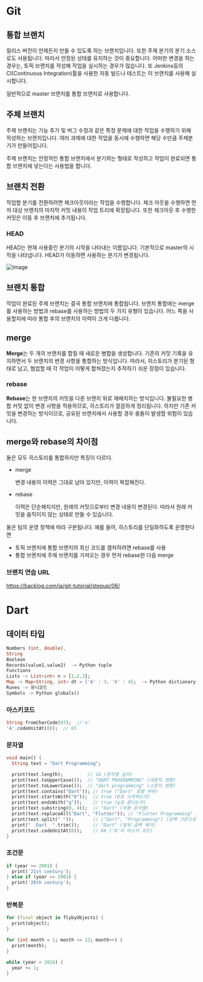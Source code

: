 # Git

## 통합 브랜치

릴리스 버전이 언제든지 만들 수 있도록 하는 브랜치입니다. 또한 주제 분기의 분기 소스로도 사용됩니다. 따라서 안정된 상태를 유지하는 것이 중요합니다. 어떠한 변경을 하는 경우는, 토픽 브랜치를 작성해 작업을 실시하는 경우가 많습니다. 또 Jenkins등의 CI(Continuous Integration)툴을 사용한 자동 빌드나 테스트는 이 브랜치를 사용해 실시합니다.

일반적으로 master 브랜치를 통합 브랜치로 사용합니다.

## 주체 브랜치

주제 브랜치는 기능 추가 및 버그 수정과 같은 특정 문제에 대한 작업을 수행하기 위해 작성하는 브랜치입니다. 여러 과제에 대한 작업을 동시에 수행하면 해당 수만큼 주제분기가 만들어집니다.

주제 브랜치는 안정적인 통합 브랜치에서 분기하는 형태로 작성하고 작업이 완료되면 통합 브랜치에 넣는다는 사용법을 합니다.

## 브랜치 전환

작업할 분기를 전환하려면 체크아웃이라는 작업을 수행합니다. 체크 아웃을 수행하면 먼저 대상 브랜치의 마지막 커밋 내용이 작업 트리에 확장됩니다. 또한 체크아웃 후 수행한 커밋은 이동 후 브랜치에 추가됩니다.

### HEAD

HEAD는 현재 사용중인 분기의 시작을 나타내는 이름입니다. 기본적으로 master의 시작을 나타냅니다. HEAD가 이동하면 사용하는 분기가 변경됩니다.

![Image](https://github.com/user-attachments/assets/3be5ef33-a0eb-45e6-8ade-7473714dcaec)


## 브랜치 통합

작업이 완료된 주제 브랜치는 결국 통합 브랜치에 통합됩니다. 브랜치 통합에는 merge를 사용하는 방법과 rebase를 사용하는 방법의 두 가지 유형이 있습니다. 어느 쪽을 사용할지에 따라 통합 후의 브랜치의 이력이 크게 다릅니다.

## merge

**Merge**는 두 개의 브랜치를 합칠 때 새로운 병합을 생성합니다. 기존의 커밋 기록을 유지하면서 두 브랜치의 변경 사항을 통합하는 방식입니다. 따라서, 히스토리가 분기된 형태로 남고, 협업할 때 각 작업이 어떻게 합쳐졌는지 추적하기 쉬운 장점이 있습니다.

### rebase

**Rebase**는 한 브랜치의 커밋을 다른 브랜치 위로 재배치하는 방식입니다. 불필요한 병합 커밋 없이 변경 사항을 적용하므로, 히스토리가 깔끔하게 정리됩니다. 하지만 기존 커밋을 변경하는 방식이므로, 공유된 브랜치에서 사용할 경우 충돌이 발생할 위험이 있습니다.

## merge와 rebase의 차이점

둘은 모두 히스토리를 통합하지만 특징이 다르다.

- merge

  변경 내용의 이력은 그대로 남아 있지만, 이력이 복잡해진다.

- rebase

  이력은 단순해지지만, 원래의 커밋으로부터 변경 내용이 변경된다. 따라서 원래 커밋을 움직이지 않는 상태로 만들 수 있습니다.


둘은 팀의 운영 정책에 따라 구분됩니다. 예를 들어, 히스토리를 단일화하도록 운영한다면

- 토픽 브랜치에 통합 브랜치의 최신 코드를 캠처하려면 rebase를 사용
- 통합 브랜치에 주제 브랜치를 가져오는 경우 먼저 rebase한 다음 merge

### 브랜치 연습 URL

https://backlog.com/ja/git-tutorial/stepup/06/


# Dart

## 데이터 타입

```dart
Numbers (int, double),
String
Boolean
Records(value1,value2)  -> Python tuple
Functions
Lists -> List<int> n = [1,2,3];
Map -> Map<String, int> dt = {'A' : 3, 'b' : 4};  -> Python dictionary
Runes -> 유니코드
Symbols -> Python globals()

```

### 아스키코드

```dart
String.fromCharCode(97);  //'a' 
'A'.codeUnitAt(0));  // 65
```

### 문자열

```dart
void main() {
  String text = "Dart Programming";

  print(text.length);         // 16 (문자열 길이)
  print(text.toUpperCase());  // "DART PROGRAMMING" (대문자 변환)
  print(text.toLowerCase());  // "dart programming" (소문자 변환)
  print(text.contains("Dart")); // true ("Dart" 포함 여부)
  print(text.startsWith("D"));  // true (D로 시작하는지)
  print(text.endsWith("g"));    // true (g로 끝나는지)
  print(text.substring(0, 4));  // "Dart" (부분 문자열)
  print(text.replaceAll("Dart", "Flutter")); // "Flutter Programming" (문자 교체)
  print(text.split(" "));       // ["Dart", "Programming"] (공백 기준으로 분리)
  print("  Dart  ".trim());     // "Dart" (앞뒤 공백 제거)
  print(text.codeUnitAt(0));    // 68 ('D'의 아스키 코드)
}
```

### 조건문

```dart
if (year >= 2001) {
  print('21st century');
} else if (year >= 1901) {
  print('20th century');
}
```

### 반복문

```dart
for (final object in flybyObjects) {
  print(object);
}

for (int month = 1; month <= 12; month++) {
  print(month);
}

while (year < 2016) {
  year += 1;
}
```

